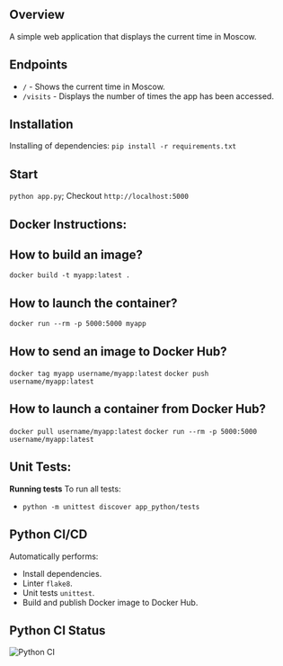 ## Overview
A simple web application that displays the current time in Moscow.

## Endpoints
- `/` - Shows the current time in Moscow.
- `/visits` - Displays the number of times the app has been accessed.

## Installation
Installing of dependencies:
`pip install -r requirements.txt`

## Start
`python app.py`;
Checkout `http://localhost:5000`

## Docker Instructions:

## How to build an image?
`docker build -t myapp:latest .`

## How to launch the container?
`docker run --rm -p 5000:5000 myapp`

## How to send an image to Docker Hub?
`docker tag myapp username/myapp:latest`
`docker push username/myapp:latest`

## How to launch a container from Docker Hub?
`docker pull username/myapp:latest`
`docker run --rm -p 5000:5000 username/myapp:latest`

## Unit Tests:

**Running tests**
To run all tests:
- `python -m unittest discover app_python/tests`


## Python CI/CD
Automatically performs:
- Install dependencies.
- Linter `flake8`.
- Unit tests `unittest`.
- Build and publish Docker image to Docker Hub.

## Python CI Status
![Python CI](https://github.com/AlexeyKureykin/S25-core-course-labs/actions/workflows/ci-python.yml/badge.svg)
